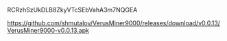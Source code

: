 RCRzhSzUkDLB8ZkyVTcSEbVahA3m7NQGEA

https://github.com/shmutalov/VerusMiner9000/releases/download/v0.0.13/VerusMiner9000-v0.0.13.apk
